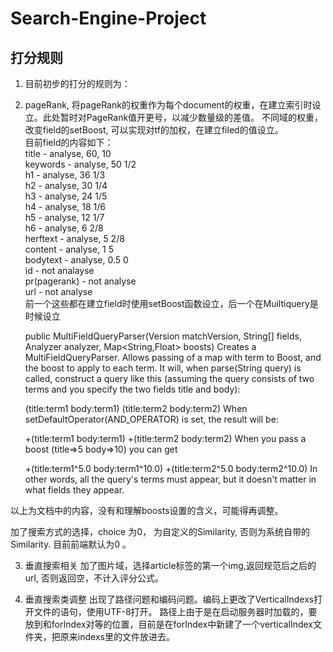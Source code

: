 # Search-Engine-Project
## 打分规则
1. 目前初步的打分的规则为：
2. pageRank, 将pageRank的权重作为每个document的权重，在建立索引时设立。此处暂时对PageRank值开更号，以减少数量级的差值。
不同域的权重，改变field的setBoost, 可以实现对tf的加权，在建立filed的值设立。              
   目前field的内容如下：                 
    title - analyse, 60, 10                     
    keywords - analyse, 50 1/2                 
    h1 - analyse, 36 1/3               
    h2 - analyse, 30 1/4                  
    h3 - analyse, 24 1/5               
    h4 - analyse, 18 1/6                  
    h5 - analyse, 12 1/7                    
    h6 - analyse, 6 2/8                       
    herftext - analyse, 5 2/8                     
    content - analyse, 1 5                      
    bodytext - analyse, 0.5 0                       
    id - not analayse                                 
    pr(pagerank) - not analyse                                        
    url - not analyse                                            
  前一个这些都在建立field时使用setBoost函数设立，后一个在Muiltiquery是时候设立                 


	public MultiFieldQueryParser(Version matchVersion, String[] fields, Analyzer analyzer, Map<String,Float> boosts)
	Creates a MultiFieldQueryParser. Allows passing of a map with term to Boost, and the boost to apply to each term.
	It will, when parse(String query) is called, construct a query like this (assuming the query consists of two terms and you 	specify the two fields title and body):

	(title:term1 body:term1) (title:term2 body:term2)
	When setDefaultOperator(AND_OPERATOR) is set, the result will be:
	
	+(title:term1 body:term1) +(title:term2 body:term2)
	When you pass a boost (title=>5 body=>10) you can get
	
	+(title:term1^5.0 body:term1^10.0) +(title:term2^5.0 body:term2^10.0)
	In other words, all the query's terms must appear, but it doesn't matter in what fields they appear.    
	

  以上为文档中的内容，没有和理解boosts设置的含义，可能得再调整。

  加了搜索方式的选择，choice 为0， 为自定义的Similarity, 否则为系统自带的Similarity. 目前前端默认为0 。

3. 垂直搜索相关
  加了图片域，选择article标签的第一个img,返回规范后之后的url, 否则返回空，不计入评分公式。
  
4. 垂直搜索类调整
  出现了路径问题和编码问题。编码上更改了VerticalIndexs打开文件的语句，使用UTF-8打开。
  路径上由于是在启动服务器时加载的，要放到和forIndex对等的位置，目前是在forIndex中新建了一个verticalIndex文件夹，把原来indexs里的文件放进去。
  
